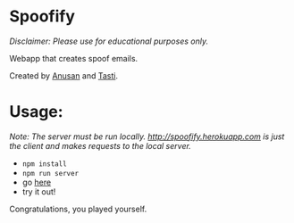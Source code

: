 # Spoofify

*Disclaimer: Please use for educational purposes only.*

Webapp that creates spoof emails.

Created by <a href="https://github.com/anusans">Anusan</a> and <a href="https://github.com/tasti">Tasti</a>.

# Usage:

*Note: The server must be run locally. http://spoofify.herokuapp.com is just the client and makes requests to the local server.*

- `npm install`
- `npm run server`
- go <a href="http://spoofify.herokuapp.com">here</a>
- try it out!

Congratulations, you played yourself.

